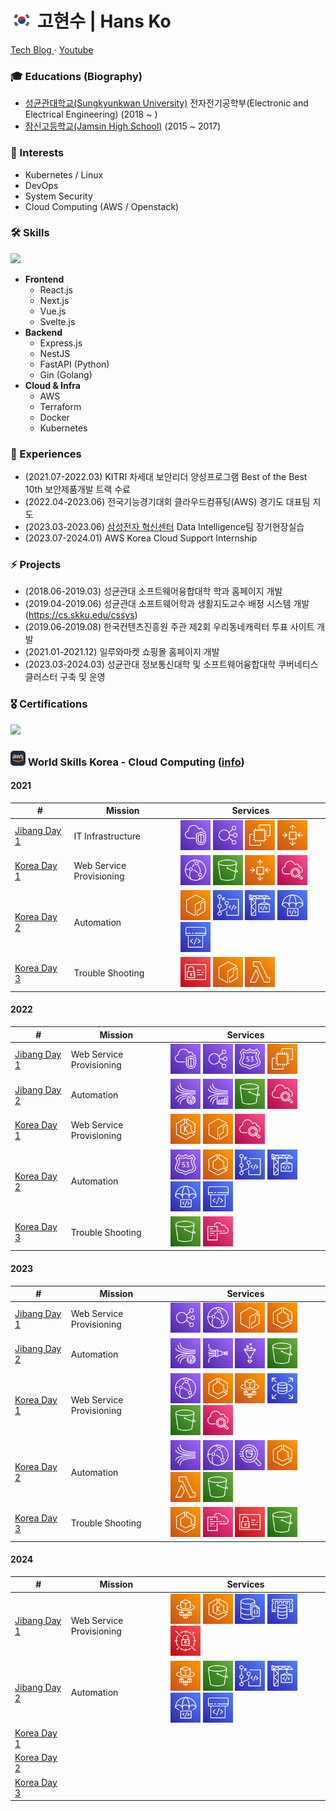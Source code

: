 # <img src="images/korea_flag.png" alt="[KR]" height="24" /> 고현수 | Hans Ko
<a href="https://www.gobongbap.com/"> Tech Blog </a>
·
<a href="https://www.youtube.com/@udo_peanut_icecream/featured"> Youtube </a>

### 🎓 Educations (Biography)
- [성균관대학교(Sungkyunkwan University)](https://www.skku.ac.kr/skku/index.do) 전자전기공학부(Electronic and Electrical Engineering) (2018 ~ )
- [잠신고등학교(Jamsin High School)](https://jamsin.sen.hs.kr/) (2015 ~ 2017)

### 💖 Interests
- Kubernetes / Linux
- DevOps
- System Security
- Cloud Computing (AWS / Openstack)

### 🛠️ Skills
<p>
  <a href="https://skillicons.dev">
    <img src="https://skillicons.dev/icons?i=aws,kubernetes,docker,linux,mysql,prometheus,grafana,jenkins,git,github,gitlab,html,css,js,ts,nodejs,sequelize,vue,react,nextjs,nestjs,prisma,nginx,py,pytorch,flask,go,raspberrypi,arduino,vscode" />
  </a>
  <br/>
</p>

- **Frontend**
  - React.js
  - Next.js
  - Vue.js
  - Svelte.js
- **Backend**
  - Express.js
  - NestJS
  - FastAPI (Python)
  - Gin (Golang)
- **Cloud & Infra**
  - AWS
  - Terraform
  - Docker
  - Kubernetes
  
### 🚀 Experiences
- (2021.07-2022.03) KITRI 차세대 보안리더 양성프로그램 Best of the Best 10th 보안제품개발 트랙 수료
- (2022.04-2023.06) 전국기능경기대회 클라우드컴퓨팅(AWS) 경기도 대표팀 지도
- (2023.03-2023.06) [삼성전자 혁신센터](https://www.samsung-dsrecruit.com/recruits/job_intro/dit_center/softwareDev.php) Data Intelligence팀 장기현장실습
- (2023.07-2024.01) AWS Korea Cloud Support Internship

### ⚡ Projects
- (2018.06-2019.03) 성균관대 소프트웨어융합대학 학과 홈페이지 개발
- (2019.04-2019.06) 성균관대 소프트웨어학과 생활지도교수 배정 시스템 개발 (https://cs.skku.edu/cssys)
- (2019.06-2019.08) 한국컨텐츠진흥원 주관 제2회 우리동네캐릭터 투표 사이트 개발
- (2021.01-2021.12) 일루와마켓 쇼핑몰 홈페이지 개발
- (2023.03-2024.03) 성균관대 정보통신대학 및 소프트웨어융합대학 쿠버네티스 클러스터 구축 및 운영

### 🎖️ Certifications
<a target="_blank" href="https://www.credly.com/users/hyunsu-ko/badges">
  <img src="https://credly.scg.skku.ac.kr?name=hyunsu-ko" />
</a>

### <img src="images/aws.svg" alt="[AWS]" height="24" /> World Skills Korea - Cloud Computing ([info](https://meister.hrdkorea.or.kr/sub/3/2/1/20160512110924569100_view.do))

#### 2021
| # | Mission | Services |
| ------------- | ------------- | ------------- |
| [Jibang Day 1](https://github.com/iamhansko/aws-skills/tree/main/2021/jibang/day1)  | IT Infrastructure | <img src="images/vpc.svg" alt="" height="48" /> <img src="images/elb.svg" alt="" height="48" /> <img src="images/ec2.svg" alt="" height="48" /> <img src="images/asg.svg" alt="" height="48" /> |
| [Korea Day 1](https://github.com/iamhansko/aws-skills/tree/main/2021/korea/day1)  | Web Service Provisioning | <img src="images/cloudfront.svg" alt="" height="48" /> <img src="images/s3.svg" alt="" height="48" /> <img src="images/asg.svg" alt="" height="48" /> <img src="images/cloudwatch.svg" alt="" height="48" /> |
| [Korea Day 2](https://github.com/iamhansko/aws-skills/tree/main/2021/korea/day2)  | Automation | <img src="images/ecr.svg" alt="" height="48" /> <img src="images/codecommit.svg" alt="" height="48" /> <img src="images/codebuild.svg" alt="" height="48" /> <img src="images/codedeploy.svg" alt="" height="48" /> <img src="images/codepipeline.svg" alt="" height="48" /> |
| [Korea Day 3](https://github.com/iamhansko/aws-skills/tree/main/2021/korea/day3)  | Trouble Shooting | <img src="images/iam.svg" alt="" height="48" /> <img src="images/ecr.svg" alt="" height="48" /> <img src="images/lambda.svg" alt="" height="48" />  |

#### 2022
| # | Mission | Services |
| ------------- | ------------- | ------------- |
| [Jibang Day 1](https://github.com/iamhansko/aws-skills/tree/main/2022/jibang/day1) | Web Service Provisioning | <img src="images/vpc.svg" alt="" height="48" /> <img src="images/elb.svg" alt="" height="48" /> <img src="images/route53.svg" alt="" height="48" /> <img src="images/ec2.svg" alt="" height="48" /> |
| [Jibang Day 2](https://github.com/iamhansko/aws-skills/tree/main/2022/jibang/day2) | Automation | <img src="images/kinesisdatastreams.svg" alt="" height="48" /> <img src="images/kinesisdataanalytics.svg" alt="" height="48" /> <img src="images/s3.svg" alt="" height="48" /> <img src="images/cloudwatch.svg" alt="" height="48" /> |
| [Korea Day 1](https://github.com/iamhansko/aws-skills/tree/main/2022/korea/day1)  | Web Service Provisioning | <img src="images/eks.svg" alt="" height="48" /> <img src="images/ecr.svg" alt="" height="48" /> <img src="images/cloudwatch.svg" alt="" height="48" /> |
| [Korea Day 2](https://github.com/iamhansko/aws-skills/tree/main/2022/korea/day2) | Automation | <img src="images/route53.svg" alt="" height="48" /> <img src="images/ecs.svg" alt="" height="48" /> <img src="images/codecommit.svg" alt="" height="48" /> <img src="images/codebuild.svg" alt="" height="48" /> <img src="images/codedeploy.svg" alt="" height="48" /> <img src="images/codepipeline.svg" alt="" height="48" /> |
| [Korea Day 3](https://github.com/iamhansko/aws-skills/tree/main/2022/korea/day3) | Trouble Shooting | <img src="images/s3.svg" alt="" height="48" /> <img src="images/cloudformation.svg" alt="" height="48" /> |

#### 2023
| # | Mission | Services |
| ------------- | ------------- | ------------- |
| [Jibang Day 1](https://github.com/iamhansko/aws-skills/tree/main/2023/jibang/day1) | Web Service Provisioning | <img src="images/elb.svg" alt="" height="48" /> <img src="images/cloudfront.svg" alt="" height="48" /> <img src="images/ecr.svg" alt="" height="48" /> <img src="images/ecs.svg" alt="" height="48" /> |
| [Jibang Day 2](https://github.com/iamhansko/aws-skills/tree/main/2023/jibang/day2) | Automation | <img src="images/kinesisdatastreams.svg" alt="" height="48" /> <img src="images/kinesisfirehose.svg" alt="" height="48" /> <img src="images/glue.svg" alt="" height="48" /> <img src="images/s3.svg" alt="" height="48" /> |
| [Korea Day 1](https://github.com/iamhansko/aws-skills/tree/main/2023/korea/day1)  | Web Service Provisioning | <img src="images/cloudfront.svg" alt="" height="48" /> <img src="images/ecs.svg" alt="" height="48" /> <img src="images/fargate.svg" alt="" height="48" /> <img src="images/rds.svg" alt="" height="48" /> <img src="images/s3.svg" alt="" height="48" /> <img src="images/cloudwatch.svg" alt="" height="48" /> |
| [Korea Day 2](https://github.com/iamhansko/aws-skills/tree/main/2023/korea/day2) | Automation | <img src="images/kinesis.svg" alt="" height="48" /> <img src="images/cloudfront.svg" alt="" height="48" /> <img src="images/athena.svg" alt="" height="48" /> <img src="images/ecs.svg" alt="" height="48" /> <img src="images/lambda.svg" alt="" height="48" /> <img src="images/s3.svg" alt="" height="48" /> |
| [Korea Day 3](https://github.com/iamhansko/aws-skills/tree/main/2023/korea/day3) | Trouble Shooting | <img src="images/ecs.svg" alt="" height="48" /> <img src="images/cloudformation.svg" alt="" height="48" /> <img src="images/iam.svg" alt="" height="48" /> <img src="images/s3.svg" alt="" height="48" /> |
 
#### 2024
| # | Mission | Services |
| ------------- | ------------- | ------------- |
| [Jibang Day 1](https://github.com/iamhansko/aws-skills/tree/main/2024/jibang/day1) | Web Service Provisioning | <img src="images/fargate.svg" alt="" height="48" /> <img src="images/eks.svg" alt="" height="48" /> <img src="images/documentdb.svg" alt="" height="48" /> <img src="images/elasticache.svg" alt="" height="48" /> <img src="images/secretsmanager.svg" alt="" height="48" /> |
| [Jibang Day 2](https://github.com/iamhansko/aws-skills/tree/main/2024/jibang/day2) | Automation | <img src="images/fargate.svg" alt="" height="48" /> <img src="images/s3.svg" alt="" height="48" /> <img src="images/codecommit.svg" alt="" height="48" /> <img src="images/codebuild.svg" alt="" height="48" /> <img src="images/codedeploy.svg" alt="" height="48" /> <img src="images/codepipeline.svg" alt="" height="48" /> |
| [Korea Day 1](https://github.com/iamhansko/aws-skills/tree/main/2024/korea/day1) | | |
| [Korea Day 2](https://github.com/iamhansko/aws-skills/tree/main/2024/korea/day2) | | |
| [Korea Day 3](https://github.com/iamhansko/aws-skills/tree/main/2024/korea/day3) | | |
